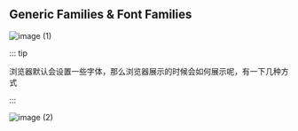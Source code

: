 ## 	Generic Families & Font Families

![image (1)](https://gitee.com/q10viking/PictureRepos/raw/master/images//202112142315541.jpg)

::: tip

浏览器默认会设置一些字体，那么浏览器展示的时候会如何展示呢，有一下几种方式

:::

![image (2)](https://gitee.com/q10viking/PictureRepos/raw/master/images//202112142322970.jpg)

